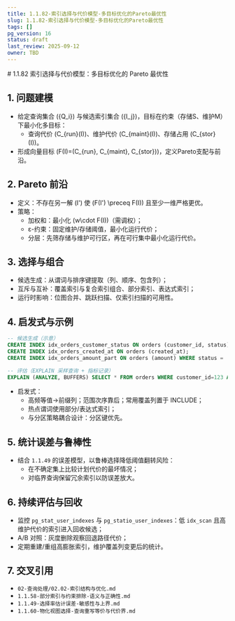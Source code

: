 ```yaml
---
title: 1.1.82-索引选择与代价模型-多目标优化的Pareto最优性
slug: 1.1.82-索引选择与代价模型-多目标优化的Pareto最优性
tags: []
pg_version: 16
status: draft
last_review: 2025-09-12
owner: TBD
---
```


﻿# 1.1.82 索引选择与代价模型：多目标优化的 Pareto 最优性

## 1. 问题建模

- 给定查询集合 \(\{Q_i\}\) 与候选索引集合 \(\{I_j\}\)，目标在约束（存储S、维护M）下最小化多目标：
  - 查询代价 \(C_{run}(I)\)、维护代价 \(C_{maint}(I)\)、存储占用 \(C_{stor}(I)\)。
- 形成向量目标 \(F(I)=(C_{run}, C_{maint}, C_{stor})\)，定义Pareto支配与前沿。

## 2. Pareto 前沿

- 定义：不存在另一解 \(I'\) 使 \(F(I') \preceq F(I)\) 且至少一维严格更优。
- 策略：
  - 加权和：最小化 \(w\cdot F(I)\)（需调权）；
  - ε-约束：固定维护/存储阈值，最小化运行代价；
  - 分层：先筛存储与维护可行区，再在可行集中最小化运行代价。

## 3. 选择与组合

- 候选生成：从谓词与排序键提取（列、顺序、包含列）；
- 互斥与互补：覆盖索引与复合索引组合、部分索引、表达式索引；
- 运行时影响：位图合并、跳跃扫描、仅索引扫描的可用性。

## 4. 启发式与示例

```sql
-- 候选生成（示意）
CREATE INDEX idx_orders_customer_status ON orders (customer_id, status) INCLUDE (created_at, amount);
CREATE INDEX idx_orders_created_at ON orders (created_at);
CREATE INDEX idx_orders_amount_part ON orders (amount) WHERE status = 'paid';

-- 评估（EXPLAIN 采样查询 + 指标记录）
EXPLAIN (ANALYZE, BUFFERS) SELECT * FROM orders WHERE customer_id=123 AND status='paid';
```

- 启发式：
  - 高频等值→前缀列；范围次序靠后；常用覆盖列置于 INCLUDE；
  - 热点谓词使用部分/表达式索引；
  - 与分区策略耦合设计：分区键优先。

## 5. 统计误差与鲁棒性

- 结合 `1.1.49` 的误差模型，以鲁棒选择降低阈值翻转风险：
  - 在不确定集上比较计划代价的最坏情况；
  - 对临界查询保留冗余索引以防误差放大。

## 6. 持续评估与回收

- 监控 `pg_stat_user_indexes` 与 `pg_statio_user_indexes`：低 `idx_scan` 且高维护代价的索引进入回收候选；
- A/B 对照：灰度删除观察回退路径代价；
- 定期重建/重组高膨胀索引，维护覆盖列变更后的统计。

## 7. 交叉引用

- `02-查询处理/02.02-索引结构与优化.md`
- `1.1.58-部分索引与约束排除-语义与正确性.md`
- `1.1.49-选择率估计误差-敏感性与上界.md`
- `1.1.60-物化视图选择-查询重写等价与代价界.md`
